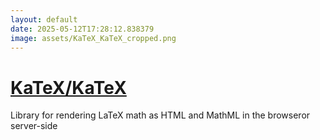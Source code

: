 ```yaml
---
layout: default
date: 2025-05-12T17:28:12.838379
image: assets/KaTeX_KaTeX_cropped.png
---
```


# [KaTeX/KaTeX](https://github.com/KaTeX/KaTeX)

Library for rendering LaTeX math as HTML and MathML in the browseror server-side
